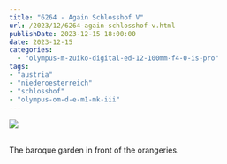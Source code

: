 ```yaml
---
title: "6264 - Again Schlosshof V"
url: /2023/12/6264-again-schlosshof-v.html
publishDate: 2023-12-15 18:00:00
date: 2023-12-15
categories:
  - "olympus-m-zuiko-digital-ed-12-100mm-f4-0-is-pro"
tags:
- "austria"
- "niederoesterreich"
- "schlosshof"
- "olympus-om-d-e-m1-mk-iii"
---
```

<div class="container">
<div class="center"><a target="_blank" href="https://d25zfm9zpd7gm5.cloudfront.net/1200x1200/2020/20200614_114525_lr.jpg"><img class="webfeedsFeaturedVisual" src="https://d25zfm9zpd7gm5.cloudfront.net/0600x0600/2020/20200614_114525_lr.jpg" /></a></div>
</div>
<br />

The baroque garden in front of the orangeries.
